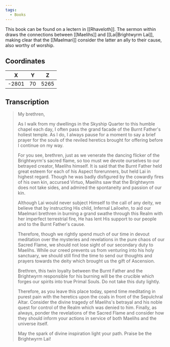 ```yaml
---
tags:
  - Books
---
```


This book can be found on a lectern in [[Rhaveloth]]. The sermon within draws the connections between [[Maelihs]] and [[Lai|Brightwyrm Lai]], making clear that the [[Maelmari]] consider the latter an ally to their cause, also worthy of worship.

## Coordinates
| **X** | **Y** | **Z** |
| :---: | :---: | :---: |
| -2801 |  70   | 5265  |

## Transcription
> My brethren,
>
> As I walk from my dwellings in the Skyship Quarter to this humble chapel each day, I often pass the grand facade of the Burnt Father's holiest temple. As I do, I always pause for a moment to say a brief prayer for the souls of the reviled heretics brought for offering before I continue on my way.
>
> For you see, brethren, just as we venerate the dancing flicker of the Brightwyrm's sacred flame, so too must we devote ourselves to our betrayed creator, Maelihs himself. It is said that the Burnt Father held great esteem for each of his Aspect forerunners, but held Lai in highest regard. Though he was badly disfigured by the cowardly fires of his own kin, accursed Virtuo, Maelihs saw that the Brightwyrm does not take sides, and admired the spontaneity and passion of our kin.
>
> Although Lai would never subject Himself to the call of any deity, we believe that by instructing His child, Infernal Lailoehn, to aid our Maelmari brethren in burning a grand swathe through this Realm with her imperfect terrestrial fire, He has lent His support to our people and to the Burnt Father's cause.
>
> Therefore, though we rightly spend much of our time in devout meditation over the mysteries and revelations in the pure chaos of our Sacred Flame, we should not lose sight of our secondary duty to Maelihs. While our creed prevents us from venturing into his holy sanctuary, we should still find the time to send our thoughts and prayers towards the deity which brought us the gift of Ascension.
>
> Brethren, this twin loyalty between the Burnt Father and the Brightwyrm responsible for his burning will be the crucible which forges our spirits into true Primal Souls. Do not take this duty lightly.
>
> Therefore, as you leave this place today, spend time meditating in purest pain with the heretics upon the coals in front of the Sepulchral Altar. Consider the divine tragedy of Maelihs's betrayal and his noble quest for control of the Realm which was denied to him. Finally, as always, ponder the revelations of the Sacred Flame and consider how they should inform your actions in service of both Maelihs and the universe itself.
>
> May the spark of divine inspiration light your path. Praise be the Brightwyrm Lai!

